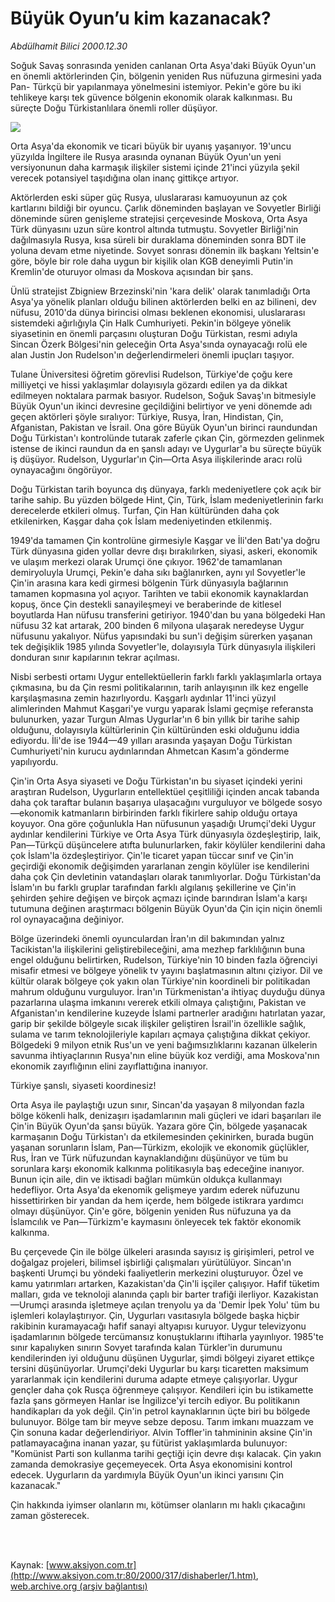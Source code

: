 # Büyük Oyun’u kim kazanacak?

*Abdülhamit Bilici 2000.12.30*

<div>
 <p class="spot">
  Soğuk Savaş sonrasında yeniden  canlanan Orta Asya'daki Büyük  Oyun'un en önemli aktörlerinden  Çin, bölgenin yeniden Rus  nüfuzuna girmesini yada Pan- Türkçü bir yapılanmaya  yönelmesini istemiyor. Pekin'e  göre bu iki tehlikeye karşı tek  güvence bölgenin ekonomik  olarak kalkınması. Bu süreçte   Doğu Türkistanlılara  önemli  roller düşüyor.
 </p>
 <p class="metin">
 </p>
 <img border="0" src="/web/20020329050523im_/http://www.aksiyon.com.tr/2000/317/resimler/Buyuk.jpg"/>
 <p class="metin">
  Orta Asya'da ekonomik ve ticari büyük bir uyanış yaşanıyor. 19'uncu yüzyılda İngiltere ile Rusya arasında oynanan Büyük Oyun'un yeni versiyonunun daha karmaşık ilişkiler sistemi içinde 21'inci yüzyıla şekil verecek potansiyel taşıdığına olan inanç gittikçe artıyor.
 </p>
 <p class="metin">
  Aktörlerden eski süper güç Rusya, uluslararası kamuoyunun az çok kartlarını bildiği bir oyuncu. Çarlık döneminden başlayan ve Sovyetler Birliği döneminde süren genişleme stratejisi çerçevesinde Moskova, Orta Asya Türk dünyasını uzun süre kontrol altında tutmuştu. Sovyetler Birliği'nin dağılmasıyla Rusya, kısa süreli bir duraklama döneminden sonra BDT ile yoluna devam etme niyetinde. Sovyet sonrası dönemin ilk başkanı Yeltsin'e göre, böyle bir role daha uygun bir kişilik olan KGB deneyimli Putin'in Kremlin'de oturuyor olması da Moskova açısından bir şans.
 </p>
 <p class="metin">
  Ünlü stratejist Zbigniew Brzezinski'nin 'kara delik' olarak tanımladığı Orta Asya'ya yönelik planları olduğu bilinen aktörlerden belki en az bilineni, dev nüfusu, 2010'da dünya birincisi olması beklenen ekonomisi, uluslararası sistemdeki ağırlığıyla Çin Halk Cumhuriyeti. Pekin'in bölgeye yönelik siyasetinin en önemli parçasını oluşturan Doğu Türkistan, resmi adıyla Sincan Özerk Bölgesi'nin geleceğin Orta Asya'sında oynayacağı rolü ele alan Justin Jon Rudelson'ın değerlendirmeleri önemli ipuçları taşıyor.
 </p>
 <p class="metin">
  Tulane Üniversitesi öğretim görevlisi Rudelson, Türkiye'de çoğu kere milliyetçi ve hissi yaklaşımlar dolayısıyla gözardı edilen ya da dikkat edilmeyen noktalara parmak basıyor. Rudelson, Soğuk Savaş'ın bitmesiyle Büyük Oyun'un ikinci devresine geçildiğini belirtiyor ve yeni dönemde adı geçen aktörleri şöyle sıralıyor: Türkiye, Rusya, İran, Hindistan, Çin, Afganistan, Pakistan ve İsrail. Ona göre Büyük Oyun'un birinci raundundan Doğu Türkistan'ı kontrolünde tutarak zaferle çıkan Çin, görmezden gelinmek istense de ikinci raundun da en şanslı adayı ve Uygurlar'a bu süreçte büyük iş düşüyor. Rudelson, Uygurlar'ın Çin—Orta Asya ilişkilerinde aracı rolü oynayacağını öngörüyor.
 </p>
 <p class="metin">
  Doğu Türkistan tarih boyunca dış dünyaya, farklı medeniyetlere çok açık bir tarihe sahip. Bu yüzden bölgede Hint, Çin, Türk, İslam medeniyetlerinin farkı derecelerde etkileri olmuş. Turfan, Çin Han kültüründen daha çok etkilenirken, Kaşgar daha çok İslam medeniyetinden etkilenmiş.
 </p>
 <p class="metin">
  1949'da tamamen Çin kontrolüne girmesiyle Kaşgar ve İli'den Batı'ya doğru Türk dünyasına giden yollar devre dışı bırakılırken, siyasi, askeri, ekonomik ve ulaşım merkezi olarak Urumçi öne çıkıyor. 1962'de tamamlanan demiryoluyla Urumçi, Pekin'e daha sıkı bağlanırken, aynı yıl Sovyetler'le Çin'in arasına kara kedi girmesi bölgenin Türk dünyasıyla bağlarının tamamen kopmasına yol açıyor. Tarihten ve tabii ekonomik kaynaklardan kopuş, önce Çin destekli sanayileşmeyi ve beraberinde de kitlesel boyutlarda Han nüfusu transferini getiriyor. 1940'dan bu yana bölgedeki Han nüfusu 32 kat artarak, 200 binden 6 milyona ulaşarak neredeyse Uygur nüfusunu yakalıyor. Nüfus yapısındaki bu sun'i değişim sürerken yaşanan tek değişiklik 1985 yılında Sovyetler'le, dolayısıyla Türk dünyasıyla ilişkileri donduran sınır kapılarının tekrar açılması.
 </p>
 <p class="metin">
  Nisbi serbesti ortamı Uygur entellektüellerin farklı farklı yaklaşımlarla ortaya çıkmasına, bu da Çin resmi politikalarının, tarih anlayışının ilk kez engelle karşılaşmasına zemin hazırlıyordu. Kaşgarlı aydınlar 11'inci yüzyıl alimlerinden Mahmut Kaşgari'ye vurgu yaparak İslami geçmişe referansta bulunurken, yazar Turgun Almas Uygurlar'ın 6 bin yıllık bir tarihe sahip olduğunu, dolayısıyla kültürlerinin Çin kültüründen eski olduğunu iddia ediyordu. İli'de ise 1944—49 yılları arasında yaşayan Doğu Türkistan Cumhuriyeti'nin kurucu aydınlarından Ahmetcan Kasım'a gönderme yapılıyordu.
 </p>
 <p class="metin">
  Çin'in Orta Asya siyaseti ve Doğu Türkistan'ın bu siyaset içindeki yerini araştıran Rudelson, Uygurların entellektüel çeşitliliği içinden ancak tabanda daha çok taraftar bulanın başarıya ulaşacağını vurguluyor ve bölgede sosyo—ekonomik katmanların birbirinden farklı fikirlere sahip olduğu ortaya koyuyor. Ona göre çoğunlukla Han nüfusunun yaşadığı Urumçi'deki Uygur aydınlar kendilerini Türkiye ve Orta Asya Türk dünyasıyla özdeşleştirip, laik, Pan—Türkçü düşüncelere atıfta bulunurlarken, fakir köylüler kendilerini daha çok İslam'la özdeşleştiriyor. Çin'le ticaret yapan tüccar sınıf ve Çin'in geçirdiği ekonomik değişimden yararlanan zengin köylüler ise kendilerini daha çok Çin devletinin vatandaşları olarak tanımlıyorlar. Doğu Türkistan'da İslam'ın bu farklı gruplar tarafından farklı algılanış şekillerine ve Çin'in şehirden şehire değişen ve birçok açmazı içinde barındıran İslam'a karşı tutumuna değinen araştırmacı bölgenin Büyük Oyun'da Çin için niçin önemli rol oynayacağına değiniyor.
 </p>
 <p class="metin">
  Bölge üzerindeki önemli oyunculardan İran'ın dil bakımından yalnız Tacikistan'la ilişkilerini geliştirebileceğini, ama mezhep farklılığının buna engel olduğunu belirtirken, Rudelson, Türkiye'nin 10 binden fazla öğrenciyi misafir etmesi ve bölgeye yönelik tv yayını başlatmasının altını çiziyor. Dil ve kültür olarak bölgeye çok yakın olan Türkiye'nin koordineli bir politikadan mahrum olduğunu vurguluyor. İran'ın Türkmenistan'a ihtiyaç duyduğu dünya pazarlarına ulaşma imkanını vererek etkili olmaya çalıştığını, Pakistan ve Afganistan'ın kendilerine kuzeyde İslami partnerler aradığını hatırlatan yazar, garip bir şekilde bölgeyle sıcak ilişkiler geliştiren İsrail'in özellikle sağlık, sulama ve tarım teknolojileriyle kapıları açmaya çalıştığına dikkat çekiyor. Bölgedeki 9 milyon etnik Rus'un ve yeni bağımsızlıklarını kazanan ülkelerin savunma ihtiyaçlarının Rusya'nın eline büyük koz verdiği, ama Moskova'nın ekonomik zayıflığının elini zayıflattığına inanıyor.
 </p>
 <p class="metin">
  Türkiye şanslı, siyaseti koordinesiz!
 </p>
 <p class="metin">
  Orta Asya ile paylaştığı uzun sınır, Sincan'da yaşayan 8 milyondan fazla bölge kökenli halk, denizaşırı işadamlarının mali güçleri ve idari başarıları ile Çin'in Büyük Oyun'da şansı büyük. Yazara göre Çin, bölgede yaşanacak karmaşanın Doğu Türkistan'ı da etkilemesinden çekinirken, burada bugün yaşanan sorunların İslam, Pan—Türkizm, ekolojik ve ekonomik güçlükler, Rus, İran ve Türk nüfuzundan kaynaklandığını düşünüyor ve tüm bu sorunlara karşı ekonomik kalkınma politikasıyla baş edeceğine inanıyor. Bunun için aile, din ve iktisadi bağları mümkün oldukça kullanmayı hedefliyor. Orta Asya'da ekenomik gelişmeye yardım ederek nüfuzunu hissettirirken bir yandan da hem içerde, hem bölgede istikrara yardımcı olmayı düşünüyor. Çin'e göre, bölgenin yeniden Rus nüfuzuna ya da İslamcılık ve Pan—Türkizm'e kaymasını önleyecek tek faktör ekonomik kalkınma.
 </p>
 <p class="metin">
  Bu çerçevede Çin ile bölge ülkeleri arasında sayısız iş girişimleri, petrol ve doğalgaz projeleri, bilimsel işbirliği çalışmaları yürütülüyor. Sincan'ın başkenti Urumçi bu yöndeki faaliyetlerin merkezini oluşturuyor. Özel ve kamu yatırımları artarken, Kazakistan'da Çin'li işçiler çalışıyor. Hafif tüketim malları, gıda ve teknoloji alanında çaplı bir barter trafiği ilerliyor. Kazakistan—Urumçi arasında işletmeye açılan trenyolu ya da 'Demir İpek Yolu' tüm bu işlemleri kolaylaştırıyor. Çin, Uygurları vasıtasıyla bölgede başka hiçbir rakibinin kuramayacağı hafif sanayi altyapısı kuruyor. Uygur televizyonu işadamlarının bölgede tercümansız konuştuklarını iftiharla yayınlıyor. 1985'te sınır kapalıyken sınırın Sovyet tarafında kalan Türkler'in durumunu kendilerinden iyi olduğunu düşünen Uygurlar, şimdi bölgeyi ziyaret ettikçe tersini düşünüyorlar. Urumçi'deki Uygurlar bu karşı ticaretten maksimum yararlanmak için kendilerini duruma adapte etmeye çalışıyorlar. Uygur gençler daha çok Rusça öğrenmeye çalışıyor. Kendileri için bu istikamette fazla şans görmeyen Hanlar ise İngilizce'yi tercih ediyor. Bu politikanın handikapları da yok değil. Çin'in petrol kaynaklarının üçte biri bu bölgede bulunuyor. Bölge tam bir meyve sebze deposu. Tarım imkanı muazzam ve Çin sonuna kadar değerlendiriyor. Alvin Toffler'in tahmininin aksine Çin'in patlamayacağına inanan yazar, şu fütürist yaklaşımlarda bulunuyor: "Komünist Parti son kullanma tarihi geçtiği için devre dışı kalacak. Çin yakın zamanda demokrasiye geçemeyecek. Orta Asya ekonomisini kontrol edecek. Uygurların da yardımıyla Büyük Oyun'un ikinci yarısını Çin kazanacak."
 </p>
 <p class="metin">
  Çin hakkında iyimser olanların mı, kötümser olanların mı haklı çıkacağını zaman gösterecek.
 </p>
 <p class="metin">
  <br/>
  <br/>
 </p>
</div>

Kaynak: [www.aksiyon.com.tr](http://www.aksiyon.com.tr:80/2000/317/dishaberler/1.htm), [web.archive.org (arşiv bağlantısı)](http://web.archive.org/web/20020329050523/http://www.aksiyon.com.tr:80/2000/317/dishaberler/1.htm)
